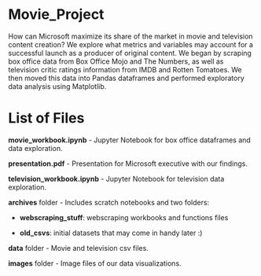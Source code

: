 # Movie_Project

How can Microsoft maximize its share of the market in movie and television content creation? We explore what metrics and variables may account for a successful launch as a producer of original content. We began by scraping box office data from Box Office Mojo and The Numbers, as well as television critic ratings information from IMDB and Rotten Tomatoes. We then moved this data into Pandas dataframes and performed exploratory data analysis using Matplotlib.


# List of Files

**movie_workbook.ipynb** - Jupyter Notebook for box office dataframes and data exploration.

**presentation.pdf** - Presentation for Microsoft executive with our findings.

**television_workbook.ipynb** - Jupyter Notebook for television data exploration.

**archives** folder - Includes scratch notebooks and two folders:
  
*   **webscraping_stuff**: webscraping workbooks and functions files

*   **old_csvs**: initial datasets that may come in handy later :)

**data** folder - Movie and television csv files.

**images** folder - Image files of our data visualizations.
